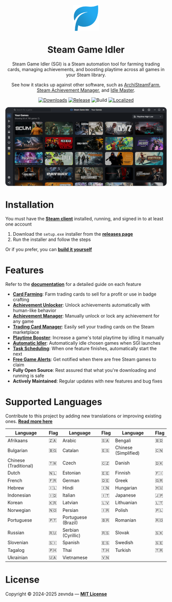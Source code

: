 <div align="center">
<img src="./public/logo.png" width="80" alt="app logo">

<h1>Steam Game Idler</h1>

Steam Game Idler (SGI) is a Steam automation tool for farming trading cards, managing achievements, and boosting playtime across all games in your Steam library.

See how it stacks up against other software, such as [ArchiSteamFarm](https://steamgameidler.com/alternatives/archisteamfarm), [Steam Achievement Manager](https://steamgameidler.com/alternatives/steam-achievement-manager), and [Idle Master](https://steamgameidler.com/alternatives/idle-master).

[![Downloads][downloads]](https://github.com/zevnda/steam-game-idler/releases)
[![Release][release]](https://github.com/zevnda/steam-game-idler/releases/latest)
![Build][build]
[![Localized][localized]](https://github.com/zevnda/steam-game-idler?tab=readme-ov-file#supported-languages)

<img src="./public/example.png" width="700" alt="example image"><br />
</div>

# Installation
You must have the **[Steam client](https://store.steampowered.com/about)** installed, running, and signed in to at least one account

1. Download the `setup.exe` installer from the **[releases page](https://github.com/zevnda/steam-game-idler/releases/latest)**
2. Run the installer and follow the steps

Or if you prefer, you can **[build it yourself](https://steamgameidler.com/docs/get-started/build-it-yourself)**

# Features
Refer to the **[documentation](https://steamgameidler.com/docs/)** for a detailed guide on each feature

* **[Card Farming](https://steamgameidler.com/docs/features/card-farming)**: Farm trading cards to sell for a profit or use in badge crafting
* **[Achievement Unlocker](https://steamgameidler.com/docs/features/achievement-unlocker)**: Unlock achievements automatically with human-like behavior
* **[Achievement Manager](https://steamgameidler.com/docs/features/achievement-manager)**: Manually unlock or lock any achievement for any game
* **[Trading Card Manager](https://steamgameidler.com/docs/features/trading-card-manager)**: Easily sell your trading cards on the Steam marketplace
* **[Playtime Booster](https://steamgameidler.com/docs/features/playtime-booster)**: Increase a game's total playtime by idling it manually
* **[Automatic Idler](https://steamgameidler.com/docs/features/auto-idler)**: Automatically idle chosen games when SGI launches
* **[Task Scheduling](https://steamgameidler.com/docs/features/task-scheduling)**: When one feature finishes, automatically start the next
* **[Free Game Alerts](https://steamgameidler.com/docs/features/free-games)**: Get notified when there are free Steam games to claim
* **Fully Open Source**: Rest assured that what you're downloading and running is safe
* **Actively Maintained**: Regular updates with new features and bug fixes

# Supported Languages
Contribute to this project by adding new translations or improving existing ones. **[Read more here](https://github.com/zevnda/steam-game-idler/discussions/148)**

| Language              | Flag | Language            | Flag | Language             | Flag |
| --------------------- | ---- | ------------------- | ---- | -------------------- | ---- |
| Afrikaans             | 🇿🇦    | Arabic              | 🇸🇦    | Bengali              | 🇧🇩    |
| Bulgarian             | 🇧🇬    | Catalan             | 🇪🇸    | Chinese (Simplified) | 🇨🇳    |
| Chinese (Traditional) | 🇹🇼    | Czech               | 🇨🇿    | Danish               | 🇩🇰    |
| Dutch                 | 🇳🇱    | Estonian            | 🇪🇪    | Finnish              | 🇫🇮    |
| French                | 🇫🇷    | German              | 🇩🇪    | Greek                | 🇬🇷    |
| Hebrew                | 🇮🇱    | Hindi               | 🇮🇳    | Hungarian            | 🇭🇺    |
| Indonesian            | 🇮🇩    | Italian             | 🇮🇹    | Japanese             | 🇯🇵    |
| Korean                | 🇰🇷    | Latvian             | 🇱🇻    | Lithuanian           | 🇱🇹    |
| Norwegian             | 🇳🇴    | Persian             | 🇮🇷    | Polish               | 🇵🇱    |
| Portuguese            | 🇵🇹    | Portuguese (Brazil) | 🇧🇷    | Romanian             | 🇷🇴    |
| Russian               | 🇷🇺    | Serbian (Cyrillic)  | 🇷🇸    | Slovak               | 🇸🇰    |
| Slovenian             | 🇸🇮    | Spanish             | 🇪🇸    | Swedish              | 🇸🇪    |
| Tagalog               | 🇵🇭    | Thai                | 🇹🇭    | Turkish              | 🇹🇷    |
| Ukrainian             | 🇺🇦    | Vietnamese          | 🇻🇳    |                      |      |

# License
Copyright © 2024-2025 zevnda — **[MIT License](./LICENSE)**

[downloads]: https://img.shields.io/github/downloads/zevnda/steam-game-idler/total?style=flat-square&color=%23e86827
[release]: https://img.shields.io/github/v/release/zevnda/steam-game-idler?style=flat-square&color=%232d6acc&label=Version
[build]: https://img.shields.io/github/actions/workflow/status/zevnda/steam-game-idler/release.yml?style=flat-square&color=%2338ba56
[localized]: https://img.shields.io/badge/dynamic/json?url=https%3A%2F%2Fapibase.vercel.app%2Fapi%2Fcrowdin&query=%24.totalProgress&suffix=%25&style=flat-square&label=Translated&color=%23985FCC
